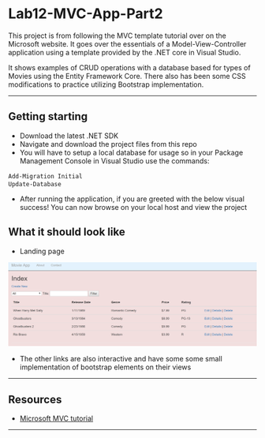 # Lab12-MVC-App-Part2
This project is from following the MVC template tutorial over on the Microsoft website. It goes over the essentials of a Model-View-Controller application using a template provided by the .NET core in Visual Studio.

It shows examples of CRUD operations with a database based for types of Movies using the Entity Framework Core. There also has been some CSS modifications to practice utilizing Bootstrap implementation.

***
## Getting starting
* Download the latest .NET SDK
* Navigate and download the project files from this repo
* You will have to setup a local database for usage so in your Package Management Console in Visual Studio use the commands:
```
Add-Migration Initial
Update-Database
```
* After running the application, if you are greeted with the below visual success! You can now browse on your local host and view the project


## What it should look like

* Landing page

![MVC movie Results Page](mvc-movie.PNG)

* The other links are also interactive and have some some small implementation of bootstrap elements on their views


***
## Resources
* [Microsoft MVC tutorial](https://docs.microsoft.com/en-us/aspnet/core/tutorials/first-mvc-app/start-mvc?view=aspnetcore-2.1&tabs=aspnetcore2x)
***
